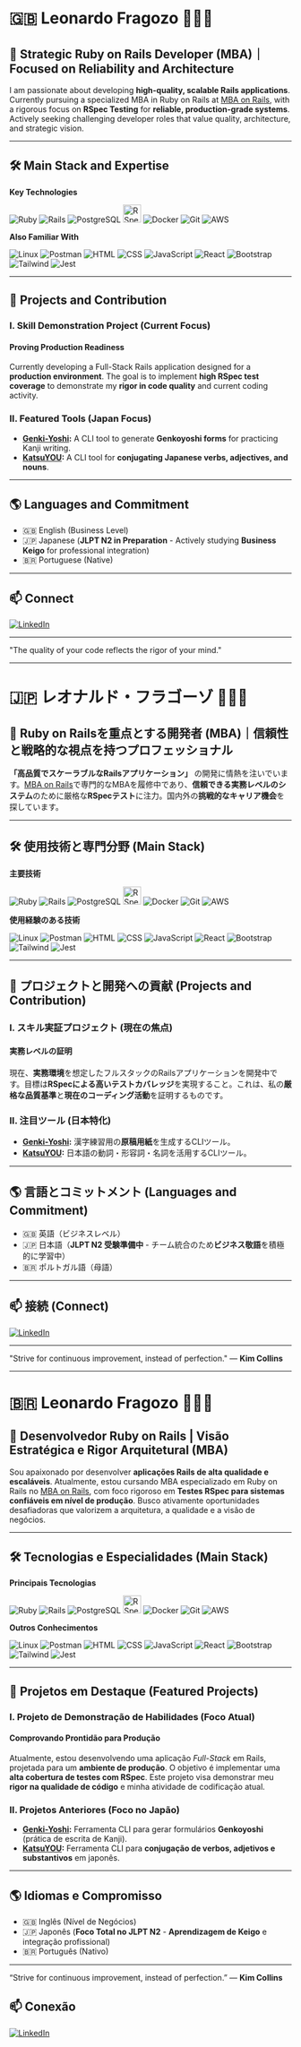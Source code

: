 # 🇬🇧 Leonardo Fragozo 🙋🏻‍♂️

## 🎩 Strategic Ruby on Rails Developer (MBA)｜Focused on Reliability and Architecture

I am passionate about developing **high-quality, scalable Rails applications**. Currently pursuing a specialized MBA in Ruby on Rails at [MBA on Rails](https://mbaonrails.com.br/), with a rigorous focus on **RSpec Testing** for **reliable, production-grade systems**. Actively seeking challenging developer roles that value quality, architecture, and strategic vision.

---

## 🛠️ Main Stack and Expertise

**Key Technologies**

![Ruby](https://skillicons.dev/icons?i=ruby)
![Rails](https://skillicons.dev/icons?i=rails)
![PostgreSQL](https://skillicons.dev/icons?i=postgres)
<img src="https://www.svgrepo.com/show/374053/rspec.svg" alt="RSpec" width="32" height="32" />
![Docker](https://skillicons.dev/icons?i=docker)
![Git](https://skillicons.dev/icons?i=git)
![AWS](https://skillicons.dev/icons?i=aws)

**Also Familiar With**

![Linux](https://skillicons.dev/icons?i=linux)
![Postman](https://skillicons.dev/icons?i=postman)
![HTML](https://skillicons.dev/icons?i=html)
![CSS](https://skillicons.dev/icons?i=css)
![JavaScript](https://skillicons.dev/icons?i=js)
![React](https://skillicons.dev/icons?i=react)
![Bootstrap](https://skillicons.dev/icons?i=bootstrap)
![Tailwind](https://skillicons.dev/icons?i=tailwind)
![Jest](https://skillicons.dev/icons?i=jest)

---

## 💼 Projects and Contribution

### I. Skill Demonstration Project (Current Focus)
#### Proving Production Readiness
Currently developing a Full-Stack Rails application designed for a **production environment**. The goal is to implement **high RSpec test coverage** to demonstrate my **rigor in code quality** and current coding activity.

### II. Featured Tools (Japan Focus)
* **[Genki-Yoshi](https://github.com/FragozoLeonardo/Genki-Yoshi):** A CLI tool to generate **Genkoyoshi forms** for practicing Kanji writing.
* **[KatsuYOU](https://github.com/FragozoLeonardo/KatsuYOU):** A CLI tool for **conjugating Japanese verbs, adjectives, and nouns**.

---

## 🌎 Languages and Commitment

* 🇬🇧 English (Business Level)
* 🇯🇵 Japanese (**JLPT N2 in Preparation** - Actively studying **Business Keigo** for professional integration)
* 🇧🇷 Portuguese (Native)

---

## 📫 Connect

[![LinkedIn](https://skillicons.dev/icons?i=linkedin)](https://linkedin.com/in/leonardo-fragozo)

---
"The quality of your code reflects the rigor of your mind."

***

# 🇯🇵 レオナルド・フラゴーゾ 🙋🏻‍♂️

## 🎩 Ruby on Railsを重点とする開発者 (MBA)｜信頼性と戦略的な視点を持つプロフェッショナル

**「高品質でスケーラブルなRailsアプリケーション」** の開発に情熱を注いでいます。[MBA on Rails](https://mbaonrails.com.br/)で専門的なMBAを履修中であり、**信頼できる実務レベルのシステム**のために厳格な**RSpecテスト**に注力。国内外の**挑戦的なキャリア機会**を探しています。

---

## 🛠️ 使用技術と専門分野 (Main Stack)

**主要技術**

![Ruby](https://skillicons.dev/icons?i=ruby)
![Rails](https://skillicons.dev/icons?i=rails)
![PostgreSQL](https://skillicons.dev/icons?i=postgres)
<img src="https://www.svgrepo.com/show/374053/rspec.svg" alt="RSpec" width="32" height="32" />
![Docker](https://skillicons.dev/icons?i=docker)
![Git](https://skillicons.dev/icons?i=git)
![AWS](https://skillicons.dev/icons?i=aws)

**使用経験のある技術**

![Linux](https://skillicons.dev/icons?i=linux)
![Postman](https://skillicons.dev/icons?i=postman)
![HTML](https://skillicons.dev/icons?i=html)
![CSS](https://skillicons.dev/icons?i=css)
![JavaScript](https://skillicons.dev/icons?i=js)
![React](https://skillicons.dev/icons?i=react)
![Bootstrap](https://skillicons.dev/icons?i=bootstrap)
![Tailwind](https://skillicons.dev/icons?i=tailwind)
![Jest](https://skillicons.dev/icons?i=jest)

---

## 💼 プロジェクトと開発への貢献 (Projects and Contribution)

### I. スキル実証プロジェクト (現在の焦点)
#### 実務レベルの証明
現在、**実務環境**を想定したフルスタックのRailsアプリケーションを開発中です。目標は**RSpecによる高いテストカバレッジ**を実現すること。これは、私の**厳格な品質基準**と**現在のコーディング活動**を証明するものです。

### II. 注目ツール (日本特化)
* **[Genki-Yoshi](https://github.com/FragozoLeonardo/Genki-Yoshi):** 漢字練習用の**原稿用紙**を生成するCLIツール。
* **[KatsuYOU](https://github.com/FragozoLeonardo/KatsuYOU):** 日本語の動詞・形容詞・名詞を活用するCLIツール。

---

## 🌎 言語とコミットメント (Languages and Commitment)

* 🇬🇧 英語（ビジネスレベル）
* 🇯🇵 日本語（**JLPT N2 受験準備中** - チーム統合のため**ビジネス敬語**を積極的に学習中）
* 🇧🇷 ポルトガル語（母語）

---

## 📫 接続 (Connect)

[![LinkedIn](https://skillicons.dev/icons?i=linkedin)](https://linkedin.com/in/leonardo-fragozo)

---
"Strive for continuous improvement, instead of perfection." — **Kim Collins**

***

# 🇧🇷 Leonardo Fragozo 🙋🏻‍♂️

## 🎩 Desenvolvedor Ruby on Rails | Visão Estratégica e Rigor Arquitetural (MBA)

Sou apaixonado por desenvolver **aplicações Rails de alta qualidade e escaláveis**. Atualmente, estou cursando MBA especializado em Ruby on Rails no [MBA on Rails](https://mbaonrails.com.br/), com foco rigoroso em **Testes RSpec para sistemas confiáveis em nível de produção**. Busco ativamente oportunidades desafiadoras que valorizem a arquitetura, a qualidade e a visão de negócios.

---

## 🛠️ Tecnologias e Especialidades (Main Stack)

**Principais Tecnologias**

![Ruby](https://skillicons.dev/icons?i=ruby)
![Rails](https://skillicons.dev/icons?i=rails)
![PostgreSQL](https://skillicons.dev/icons?i=postgres)
<img src="https://www.svgrepo.com/show/374053/rspec.svg" alt="RSpec" width="32" height="32" />
![Docker](https://skillicons.dev/icons?i=docker)
![Git](https://skillicons.dev/icons?i=git)
![AWS](https://skillicons.dev/icons?i=aws)

**Outros Conhecimentos**

![Linux](https://skillicons.dev/icons?i=linux)
![Postman](https://skillicons.dev/icons?i=postman)
![HTML](https://skillicons.dev/icons?i=html)
![CSS](https://skillicons.dev/icons?i=css)
![JavaScript](https://skillicons.dev/icons?i=js)
![React](https://skillicons.dev/icons?i=react)
![Bootstrap](https://skillicons.dev/icons?i=bootstrap)
![Tailwind](https://skillicons.dev/icons?i=tailwind)
![Jest](https://skillicons.dev/icons?i=jest)

---

## 💼 Projetos em Destaque (Featured Projects)

### I. Projeto de Demonstração de Habilidades (Foco Atual)
#### Comprovando Prontidão para Produção
Atualmente, estou desenvolvendo uma aplicação *Full-Stack* em Rails, projetada para um **ambiente de produção**. O objetivo é implementar uma **alta cobertura de testes com RSpec**. Este projeto visa demonstrar meu **rigor na qualidade de código** e minha atividade de codificação atual.

### II. Projetos Anteriores (Foco no Japão)
* **[Genki-Yoshi](https://github.com/FragozoLeonardo/Genki-Yoshi):** Ferramenta CLI para gerar formulários **Genkoyoshi** (prática de escrita de Kanji).
* **[KatsuYOU](https://github.com/FragozoLeonardo/KatsuYOU):** Ferramenta CLI para **conjugação de verbos, adjetivos e substantivos** em japonês.

---

## 🌎 Idiomas e Compromisso

* 🇬🇧 Inglês (Nível de Negócios)
* 🇯🇵 Japonês (**Foco Total no JLPT N2** - **Aprendizagem de Keigo** e integração profissional)
* 🇧🇷 Português (Nativo)

---

“Strive for continuous improvement, instead of perfection.” — **Kim Collins**

## 📫 Conexão

[![LinkedIn](https://skillicons.dev/icons?i=linkedin)](https://linkedin.com/in/leonardo-fragozo)
